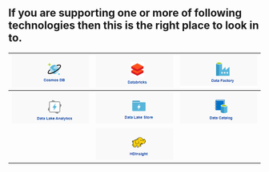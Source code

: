 ## If you are supporting one or more of following technologies then this is the right place to look in to.



| [![cosmons-edited.png](/.attachments/cosmons-edited-d23f61a1-cd52-4c42-8937-cd3a689507cd.png)](https://dev.azure.com/Supportability/Big%20Data/_wiki/wikis/Big-Data.wiki?pagePath=%2FDatabase%20POD%2FCosmosDB&pageId=212869&wikiVersion=GBwikiMaster) | [![DataBricksEdited.png](/.attachments/DataBricksEdited-ac0c8f91-8858-4f22-bd75-4c0e327acb2f.png)](https://dev.azure.com/Supportability/Big%20Data/_wiki/wikis/Big-Data.wiki?pagePath=%2FOpen%20Source%20POD%2FDatabricks&pageId=24066&wikiVersion=GBwikiMaster) |[![DataFactoryEdited.png](/.attachments/DataFactoryEdited-c52d6281-a8df-480f-a3f6-d1d297adc264.png)](https://dev.azure.com/Supportability/Big%20Data/_wiki/wikis/Big-Data.wiki?pagePath=%2FData%20Movement%20POD%2FData%20Factory&pageId=143904&wikiVersion=GBwikiMaster)  |
|--|--|--|
| [![DataLakeAnalyticsEdited.png](/.attachments/DataLakeAnalyticsEdited-a3ad43de-353f-43cc-bf50-7107957a9c2f.png)](https://dev.azure.com/Supportability/Big%20Data/_wiki/wikis/Big-Data.wiki?_a=edit&pagePath=%2FAnalytics%2FData%20Lake%20Analytics&pageId=212872&wikiVersion=GBwikiMaster) | [![DataLakeStoreEdited.png](/.attachments/DataLakeStoreEdited-77e372a0-2b96-42e3-b470-87b62e43ea6b.png)](https://dev.azure.com/Supportability/Big%20Data/_wiki/wikis/Big-Data.wiki?pagePath=%2FAnalytics%2FData%20Lake%20Store&pageId=212873&wikiVersion=GBwikiMaster) | [![DataCatalogEdited.png](/.attachments/DataCatalogEdited-09db92ea-dbda-4ddd-8b62-8bc9c6d638ee.png) ](https://dev.azure.com/Supportability/Big%20Data/_wiki/wikis/Big-Data.wiki?pagePath=%2FData%20Movement%20POD%2FData%20Catalog&pageId=143907&wikiVersion=GBwikiMaster) |
|  | [![HDInsight2.png](/.attachments/HDInsight2-98c3321e-2b7e-4b42-a704-a106ad0069f8.png)](https://dev.azure.com/Supportability/Big%20Data/_wiki/wikis/Big-Data.wiki?pagePath=%2FOpen%20Source%20POD%2FHDInsight&pageId=24064&wikiVersion=GBwikiMaster)  |  |

              


